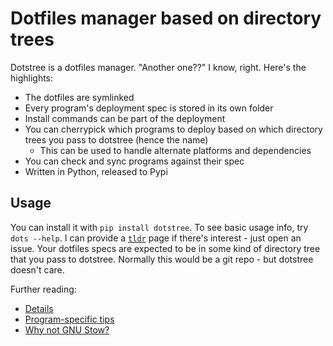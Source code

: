 # Dotfiles manager based on directory trees
Dotstree is a dotfiles manager. "Another one??" I know, right. Here's the highlights:

* The dotfiles are symlinked
* Every program's deployment spec is stored in its own folder
* Install commands can be part of the deployment
* You can cherrypick which programs to deploy based on which directory trees you pass to dotstree (hence the name)
    * This can be used to handle alternate platforms and dependencies
* You can check and sync programs against their spec 
* Written in Python, released to Pypi

## Usage
You can install it with `pip install dotstree`. To see basic usage info, try `dots --help`. I can provide a [`tldr`](https://github.com/tldr-pages/tldr) page if there's interest - just open an issue. Your dotfiles specs are expected to be in some kind of directory tree that you pass to dotstree. Normally this would be a git repo - but dotstree doesn't care. 

Further reading:
* [Details](doc/details.md)
* [Program-specific tips](doc/howto.md)
* [Why not GNU Stow?](doc/why-not-gnu-stow.md)
